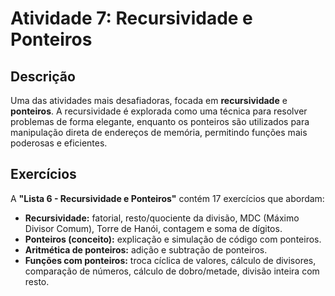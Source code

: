 # Atividade 7: Recursividade e Ponteiros

## Descrição

Uma das atividades mais desafiadoras, focada em **recursividade** e **ponteiros**. A recursividade é explorada como uma técnica para resolver problemas de forma elegante, enquanto os ponteiros são utilizados para manipulação direta de endereços de memória, permitindo funções mais poderosas e eficientes.

## Exercícios

A **"Lista 6 - Recursividade e Ponteiros"** contém 17 exercícios que abordam:

- **Recursividade:** fatorial, resto/quociente da divisão, MDC (Máximo Divisor Comum), Torre de Hanói, contagem e soma de dígitos.
- **Ponteiros (conceito):** explicação e simulação de código com ponteiros.
- **Aritmética de ponteiros:** adição e subtração de ponteiros.
- **Funções com ponteiros:** troca cíclica de valores, cálculo de divisores, comparação de números, cálculo de dobro/metade, divisão inteira com resto.
